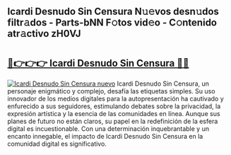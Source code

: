 ## Icardi Desnudo Sin Censura N𝚞𝚎vos desn𝚞dos filtr𝚊dos - Parts-bNN F𝚘tos vid𝚎o - C𝚘ntenido atr𝚊ctivo zH0VJ

# <h2><a href="http://mb1xfyf.tromn.icu/?c=Icardi+Desnudo+Sin+Censura">🔗👉👉👉 Icardi Desnudo Sin Censura 🔗🔗</a></h2>

[![Icardi Desnudo Sin Censura nuevo](https://i.imgur.com/pEAQMta.gif)](http://mb1xfyf.tromn.icu/?c=Icardi+Desnudo+Sin+Censura)
Icardi Desnudo Sin Censura, un personaje enigmático y complejo, desafía las etiquetas simples. Su uso innovador de los medios digitales para la autopresentación ha cautivado y enfurecido a sus seguidores, estimulando debates sobre la privacidad, la expresión artística y la esencia de las comunidades en línea. Aunque sus planes de futuro no están claros, su papel en la redefinición de la esfera digital es incuestionable. Con una determinación inquebrantable y un encanto innegable, el impacto de Icardi Desnudo Sin Censura en la comunidad digital es significativo.
